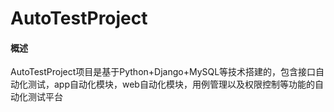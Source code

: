 # AutoTestProject
#### 概述
AutoTestProject项目是基于Python+Django+MySQL等技术搭建的，包含接口自动化测试，app自动化模块，web自动化模块，用例管理以及权限控制等功能的自动化测试平台
